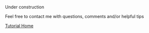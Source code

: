 
Under construction

Feel free to contact me with questions, comments and/or helpful tips

[Tutorial Home](gollum-vimwiki/Home)

